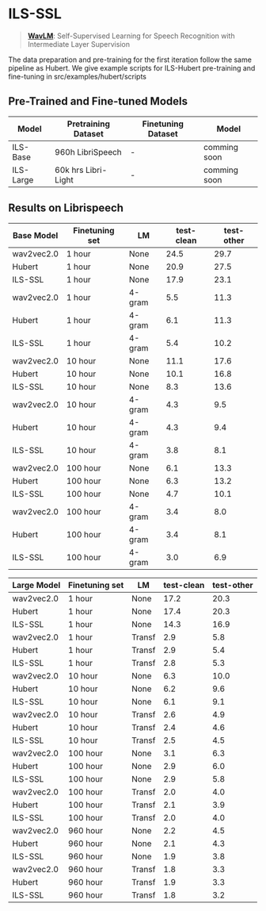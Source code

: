 
# ILS-SSL

> [**WavLM**](https://arxiv.org/pdf/2112.08778.pdf): Self-Supervised Learning for Speech Recognition with Intermediate Layer Supervision

The data preparation and pre-training for the first iteration follow the same pipeline as Hubert. We give example scripts for ILS-Hubert pre-training and fine-tuning in src/examples/hubert/scripts

## Pre-Trained and Fine-tuned Models
Model | Pretraining Dataset | Finetuning Dataset | Model
|---|---|---|---
ILS-Base | 960h LibriSpeech | - |comming soon
ILS-Large | 60k hrs Libri-Light | - |comming soon


## Results on Librispeech
Base Model | Finetuning set|  LM | test-clean | test-other
|---|---|---|---|---
wav2vec2.0  | 1 hour | None |  24.5 | 29.7
Hubert  | 1 hour | None| 20.9 | 27.5
ILS-SSL  | 1 hour | None | 17.9 | 23.1
wav2vec2.0  | 1 hour | 4-gram | 5.5 | 11.3
Hubert  | 1 hour | 4-gram | 6.1 | 11.3
ILS-SSL  | 1 hour | 4-gram | 5.4 | 10.2
wav2vec2.0  | 10 hour | None | 11.1 | 17.6
Hubert  | 10 hour | None| 10.1 | 16.8
ILS-SSL  | 10 hour | None | 8.3 | 13.6
wav2vec2.0  | 10 hour | 4-gram | 4.3 | 9.5
Hubert  | 10 hour | 4-gram | 4.3 | 9.4
ILS-SSL  | 10 hour | 4-gram | 3.8 | 8.1
wav2vec2.0  | 100 hour | None | 6.1 | 13.3
Hubert  | 100 hour | None| 6.3 | 13.2
ILS-SSL  | 100 hour | None | 4.7 | 10.1
wav2vec2.0  | 100 hour | 4-gram | 3.4| 8.0
Hubert  | 100 hour | 4-gram | 3.4 | 8.1
ILS-SSL  | 100 hour | 4-gram | 3.0 | 6.9

Large Model | Finetuning set|  LM | test-clean | test-other
|---|---|---|---|---
wav2vec2.0  | 1 hour | None |  17.2 | 20.3
Hubert  | 1 hour | None| 17.4 | 20.3
ILS-SSL  | 1 hour | None | 14.3 | 16.9 
wav2vec2.0  | 1 hour | Transf | 2.9 | 5.8
Hubert  | 1 hour | Transf | 2.9 | 5.4
ILS-SSL  | 1 hour | Transf | 2.8 | 5.3
wav2vec2.0  | 10 hour | None | 6.3 | 10.0
Hubert  | 10 hour | None | 6.2 | 9.6
ILS-SSL  | 10 hour | None | 6.1 | 9.1
wav2vec2.0  | 10 hour | Transf | 2.6 | 4.9
Hubert  | 10 hour | Transf |  2.4 | 4.6
ILS-SSL  | 10 hour | Transf | 2.5 | 4.5
wav2vec2.0  | 100 hour | None | 3.1 | 6.3
Hubert  | 100 hour | None| 2.9 | 6.0
ILS-SSL  | 100 hour | None | 2.9 | 5.8
wav2vec2.0  | 100 hour | Transf | 2.0 | 4.0
Hubert  | 100 hour | Transf | 2.1 | 3.9
ILS-SSL  | 100 hour | Transf | 2.0 | 4.0
wav2vec2.0  | 960 hour | None | 2.2 | 4.5
Hubert  | 960 hour | None | 2.1 | 4.3
ILS-SSL  | 960 hour | None | 1.9 | 3.8
wav2vec2.0  | 960 hour | Transf | 1.8 | 3.3
Hubert  | 960 hour | Transf | 1.9 | 3.3
ILS-SSL  | 960 hour | Transf | 1.8 | 3.2
